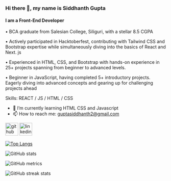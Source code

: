### Hi there 👋, my name is Siddhanth Gupta
#### I am a Front-End Developer
• BCA graduate from Salesian College, Siliguri, with a stellar 8.5 CGPA

• Actively participated in Hacktoberfest, contributing with Tailwind CSS and Bootstrap expertise while simultaneously diving into the basics of React and Next. js

• Experienced in HTML, CSS, and Bootstrap with hands-on experience in 25+ projects spanning from beginner to advanced levels.

• Beginner in JavaScript, having completed 5+ introductory projects. Eagerly diving into advanced concepts and gearing up for challenging projects ahead

Skills: REACT / JS / HTML / CSS

- 🌱 I’m currently learning HTML CSS and Javascript 
- 📫 How to reach me: guptasiddhanth2@gmail.com 


[<img src='https://cdn.jsdelivr.net/npm/simple-icons@3.0.1/icons/github.svg' alt='github' height='40'>](https://github.com/sid21-1)  [<img src='https://cdn.jsdelivr.net/npm/simple-icons@3.0.1/icons/linkedin.svg' alt='linkedin' height='40'>](https://www.linkedin.com/in/www.linkedin.com/in/siddhanthgupta0629/)  

[![Top Langs](https://github-readme-stats.vercel.app/api/top-langs/?username=sid21-1)](https://github.com/anuraghazra/github-readme-stats)

![GitHub stats](https://github-readme-stats.vercel.app/api?username=sid21-1&show_icons=true&count_private=true)  

![GitHub metrics](https://metrics.lecoq.io/sid21-1)  

![GitHub streak stats](https://streak-stats.demolab.com/?user=sid21-1)  


